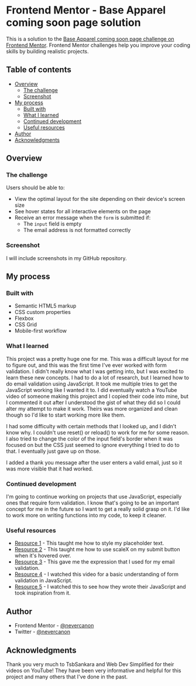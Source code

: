 # Frontend Mentor - Base Apparel coming soon page solution

This is a solution to the [Base Apparel coming soon page challenge on Frontend Mentor](https://www.frontendmentor.io/challenges/base-apparel-coming-soon-page-5d46b47f8db8a7063f9331a0). Frontend Mentor challenges help you improve your coding skills by building realistic projects. 

## Table of contents

- [Overview](#overview)
  - [The challenge](#the-challenge)
  - [Screenshot](#screenshot)
- [My process](#my-process)
  - [Built with](#built-with)
  - [What I learned](#what-i-learned)
  - [Continued development](#continued-development)
  - [Useful resources](#useful-resources)
- [Author](#author)
- [Acknowledgments](#acknowledgments)

## Overview

### The challenge

Users should be able to:

- View the optimal layout for the site depending on their device's screen size
- See hover states for all interactive elements on the page
- Receive an error message when the `form` is submitted if:
  - The `input` field is empty
  - The email address is not formatted correctly

### Screenshot

I will include screenshots in my GitHub repository.

## My process

### Built with

- Semantic HTML5 markup
- CSS custom properties
- Flexbox
- CSS Grid
- Mobile-first workflow

### What I learned

This project was a pretty huge one for me. This was a difficult layout for me to figure out, and this was the first time I've ever worked with form validation. I didn't really know what I was getting into, but I was excited to learn these new concepts. I had to do a lot of research, but I learned how to do email validation using JavaScript. It took me multiple tries to get the JavaScript working like I wanted it to. I did eventually watch a YouTube video of someone making this project and I copied their code into mine, but I commented it out after I understood the gist of what they did so I could alter my attempt to make it work. Theirs was more organized and clean though so I'd like to start working more like them.

I had some difficulty with certain methods that I looked up, and I didn't know why. I couldn't use reset() or reload() to work for me for some reason. I also tried to change the color of the input field's border when it was focused on but the CSS just seemed to ignore everything I tried to do to that. I eventually just gave up on those.

I added a thank you message after the user enters a valid email, just so it was more visible that it had worked.

### Continued development

I'm going to continue working on projects that use JavaScript, especially ones that require form validation. I know that's going to be an important concept for me in the future so I want to get a really solid grasp on it. I'd like to work more on writing functions into my code, to keep it cleaner.

### Useful resources

- [Resource 1](https://developer.mozilla.org/en-US/docs/Web/CSS/::placeholder) - This taught me how to style my placeholder text.
- [Resource 2](https://developer.mozilla.org/en-US/docs/Web/CSS/transform-function/scaleX) - This taught me how to use scaleX on my submit button when it's hovered over.
- [Resource 3](https://www.w3resource.com/javascript/form/email-validation.php) - This gave me the expression that I used for my email validation.
- [Resource 4](https://www.youtube.com/watch?v=In0nB0ABaUk) - I watched this video for a basic understanding of form validation in JavaScript.
- [Resource 5](https://www.youtube.com/watch?v=09wN4Rp9EGk) - I watched this to see how they wrote their JavaScript and took inspiration from it.

## Author

- Frontend Mentor - [@nevercanon](https://www.frontendmentor.io/profile/nevercanon)
- Twitter - [@nevercanon](https://www.github.com/nevercanon)

## Acknowledgments

Thank you very much to TsbSankara and Web Dev Simplified for their videos on YouTube! They have been very informative and helpful for this project and many others that I've done in the past.
